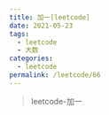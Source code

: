 ```yaml
---
title: 加一[leetcode]
date: 2021-05-23
tags:
  - leetcode
  - 大数
categories:
  - leetcode
permalink: /leetcode/66
---
```


> leetcode-加一
